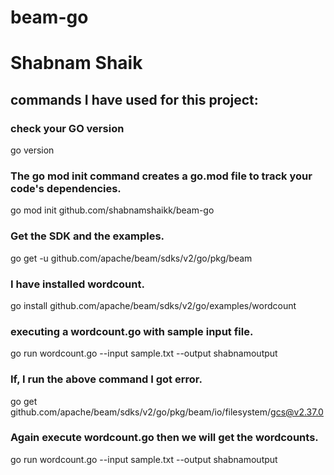 # beam-go
# Shabnam Shaik



## commands I have used for this project:
### check your GO version
go version
### The go mod init command creates a go.mod file to track your code's dependencies.
go mod init github.com/shabnamshaikk/beam-go
### Get the SDK and the examples.
go get -u github.com/apache/beam/sdks/v2/go/pkg/beam
### I have installed wordcount.
go install github.com/apache/beam/sdks/v2/go/examples/wordcount
### executing a wordcount.go with sample input file.
go run wordcount.go --input sample.txt --output shabnamoutput
### If, I run the above command I got error.
go get github.com/apache/beam/sdks/v2/go/pkg/beam/io/filesystem/gcs@v2.37.0
### Again execute wordcount.go then we will get the wordcounts.
go run wordcount.go --input sample.txt --output shabnamoutput
